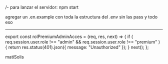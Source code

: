 /- para lanzar el servidor:
    npm start   

agregar un .en.example con toda la estructura del .env sin las pass y todo eso

------------------------------------------------------------------------------------------------------------









export const rolPremiumAdminAcces = (req, res, next) => {
  if (
    req.session.user.role !== "admin" &&
    req.session.user.role !== "premium"
  ) {
    return res.status(401).json({ message: "Unauthorized" });
  }
  next();
};






































matiSolis